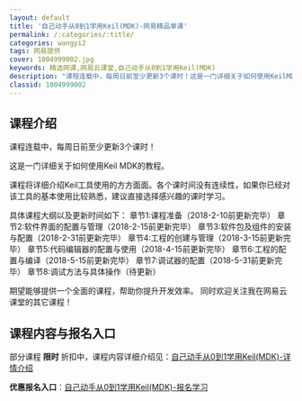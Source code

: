 ```yaml
---
layout: default
title: '自己动手从0到1学用Keil(MDK)-网易精品单课'
permalink: /:categories/:title/
categories: wangyi2
tags: 网易提供
cover: 1004999002.jpg
keywords: 精选网课,网易云课堂,自己动手从0到1学用Keil(MDK)
description: "课程连载中，每周日前至少更新3个课时！这是一门详细关于如何使用KeilMDK的教程。课程将详细介绍Keil工具使用的方方面面。各个课时间没有连续性，如果你已经对该工具的基本使用比较熟悉，建议"
classid: 1004999002
---
```


## 课程介绍

课程连载中，每周日前至少更新3个课时！

这是一门详细关于如何使用Keil MDK的教程。

课程将详细介绍Keil工具使用的方方面面。各个课时间没有连续性，如果你已经对该工具的基本使用比较熟悉，建议直接选择感兴趣的课时学习。

具体课程大纲以及更新时间如下：
章节1:课程准备（2018-2-10前更新完毕）
章节2:软件界面的配置与管理（2018-2-15前更新完毕）
章节3:软件包及组件的安装与配置（2018-2-31前更新完毕）
章节4:工程的创建与管理（2018-3-15前更新完毕）
章节5:代码编辑器的配置与使用（2018-4-15前更新完毕）
章节6:工程的配置与编译（2018-5-15前更新完毕）
章节7:调试器的配置（2018-5-31前更新完毕）
章节8:调试方法与具体操作（待更新）

期望能够提供一个全面的课程，帮助你提升开发效率。
同时欢迎关注我在网易云课堂的其它课程！

## 课程内容与报名入口

部分课程 **限时** 折扣中，课程内容详细介绍见：[自己动手从0到1学用Keil(MDK)-详情介绍](https://study.163.com/course/introduction/1004999002.htm?share=1&shareId=1025206652&utm_campaign=share&utm_medium=iphoneShare&utm_source=&utm_u=1025206652)

**优惠报名入口**：[自己动手从0到1学用Keil(MDK)-报名学习](https://study.163.com/course/introduction/1004999002.htm?share=1&shareId=1025206652&utm_campaign=share&utm_medium=iphoneShare&utm_source=&utm_u=1025206652)

